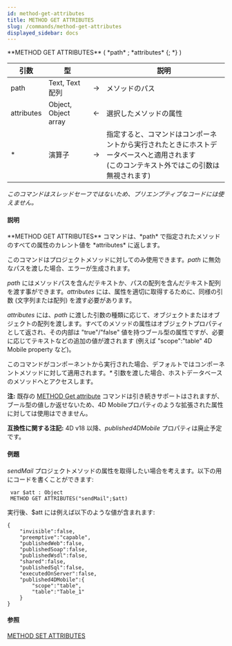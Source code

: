 ```yaml
---
id: method-get-attributes
title: METHOD GET ATTRIBUTES
slug: /commands/method-get-attributes
displayed_sidebar: docs
---
```


<!--REF #_command_.METHOD GET ATTRIBUTES.Syntax-->**METHOD GET ATTRIBUTES** ( *path* ; *attributes* {; *} )<!-- END REF-->
<!--REF #_command_.METHOD GET ATTRIBUTES.Params-->
| 引数 | 型 |  | 説明 |
| --- | --- | --- | --- |
| path | Text, Text配列 | &#8594;  | メソッドのパス |
| attributes | Object, Object array | &#8592; | 選択したメソッドの属性 |
| * | 演算子 | &#8594;  | 指定すると、コマンドはコンポーネントから実行されたときにホストデータベースへと適用されます<br/>(このコンテキスト外ではこの引数は無視されます) |

<!-- END REF-->

*このコマンドはスレッドセーフではないため、プリエンプティブなコードには使えません。*


#### 説明 

<!--REF #_command_.METHOD GET ATTRIBUTES.Summary-->**METHOD GET ATTRIBUTES** コマンドは、*path* で指定されたメソッドのすべての属性のカレント値を *attributes* に返します。<!-- END REF-->

このコマンドはプロジェクトメソッドに対してのみ使用できます。*path* に無効なパスを渡した場合、エラーが生成されます。

*path* にはメソッドパスを含んだテキストか、パスの配列を含んだテキスト配列を渡す事ができます。*attributes* には、属性を適切に取得するために、同様の引数 (文字列または配列) を渡す必要があります。

*attributes* には、*path* に渡した引数の種類に応じて、オブジェクトまたはオブジェクトの配列を渡します。すべてのメソッドの属性はオブジェクトプロパティとして返され、その内部は "true"/"false" 値を持つブール型の属性ですが、必要に応じてテキストなどの追加の値が渡されます (例えば "scope":"table" 4D Mobile property など)。

このコマンドがコンポーネントから実行された場合、デフォルトではコンポーネントメソッドに対して適用されます。*\** 引数を渡した場合、ホストデータベースのメソッドへとアクセスします。

**注:** 既存の [METHOD Get attribute](method-get-attribute.md) コマンドは引き続きサポートはされますが、ブール型の値しか返せないため、4D Mobileプロパティのような拡張された属性に対しては使用はできません。

**互換性に関する注記:** 4D v18 以降、*published4DMobile* プロパティは廃止予定です。

#### 例題 

*sendMail* プロジェクトメソッドの属性を取得したい場合を考えます。以下の用にコードを書くことができます:

```4d
 var $att : Object
 METHOD GET ATTRIBUTES("sendMail";$att)
```

実行後、$att には例えば以下のような値が含まれます:

```undefined
{
    "invisible":false,
    "preemptive":"capable",
    "publishedWeb":false,
    "publishedSoap":false,
    "publishedWsdl":false,
    "shared":false,
    "publishedSql":false,
    "executedOnServer":false,
    "published4DMobile":{
        "scope":"table",
        "table":"Table_1"
    }
}
```

#### 参照 

[METHOD SET ATTRIBUTES](method-set-attributes.md)  